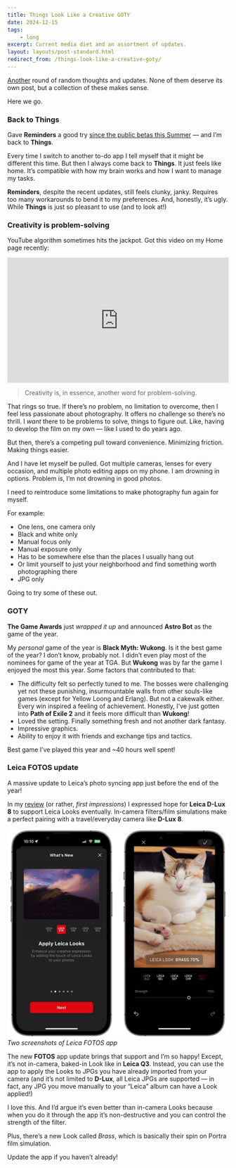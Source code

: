 ```yaml
---
title: Things Look Like a Creative GOTY
date: 2024-12-15
tags: 
    - long
excerpt: Current media diet and an assortment of updates.
layout: layouts/post-standard.html
redirect_from: /things-look-like-a-creative-goty/
---
```

[Another](/posts/2023-08-01-a-strange-new-barbenheimer-film-grain/) round of random thoughts and updates. None of them deserve its own post, but a collection of these makes sense.

Here we go.

### Back to Things

Gave **Reminders** a good try [since the public betas this Summer](/posts/2024-08-13-ios-18-public-beta-personal-computing-tools-audit/) — and I’m back to **Things**.

Every time I switch to another to-do app I tell myself that it might be different this time. But then I always come back to **Things**. It just feels like home. It’s compatible with how my brain works and how I want to manage my tasks.

**Reminders**, despite the recent updates, still feels clunky, janky. Requires too many workarounds to bend it to my preferences. And, honestly, it’s ugly. While **Things** is just so pleasant to use (and to look at!)

### Creativity is problem-solving

YouTube algorithm sometimes hits the jackpot. Got this video on my Home page recently:

<div class="js-reframe" style="position: relative; width: 100%; padding-top: 56.5%;"><iframe width="200" height="113" src="https://www.youtube.com/embed/3uB_bK3sSZw?feature=oembed" frameborder="0" allow="accelerometer; autoplay; clipboard-write; encrypted-media; gyroscope; picture-in-picture; web-share" referrerpolicy="strict-origin-when-cross-origin" allowfullscreen="" title="CREATIVE PHOTO PROJECT IDEAS — 7 Tips" style="position: absolute; width: 100%; height: 100%; left: 0px; top: 0px;"></iframe></div>

> Creativity is, in essence, another word for problem-solving.

That rings so true. If there’s no problem, no limitation to overcome, then I feel less passionate about photography. It offers no challenge so there’s no thrill. I *want* there to be problems to solve, things to figure out. Like, having to develop the film on my own — like I used to do years ago.

But then, there’s a competing pull toward convenience. Minimizing friction. Making things easier.

And I have let myself be pulled. Got multiple cameras, lenses for every occasion, and multiple photo editing apps on my phone. I am drowning in options. Problem is, I’m not drowning in good photos.

I need to reintroduce some limitations to make photography fun again for myself.

For example:

- One lens, one camera only
- Black and white only
- Manual focus only
- Manual exposure only
- Has to be somewhere else than the places I usually hang out
- Or limit yourself to just your neighborhood and find something worth photographing there
- JPG only

Going to try some of these out.

### GOTY

**The Game Awards** just *wrapped it up* and announced **Astro Bot** as the game of the year.

My *personal* game of the year is **Black Myth: Wukong**. Is it the best game of the year? I don’t know, probably not. I didn’t even play most of the nominees for game of the year at TGA. But **Wukong** was by far the game I enjoyed the most this year. Some factors that contributed to that:

- The difficulty felt so perfectly tuned to me. The bosses were challenging yet not these punishing, insurmountable walls from other souls-like games (except for Yellow Loong and Erlang). But not a cakewalk either. Every win inspired a feeling of achievement. Honestly, I’ve just gotten into **Path of Exile 2** and it feels more difficult than **Wukong**!
- Loved the setting. Finally something fresh and not another dark fantasy.
- Impressive graphics.
- Ability to enjoy it with friends and exchange tips and tactics.

Best game I’ve played this year and ~40 hours well spent!

### Leica FOTOS update

A massive update to Leica’s photo syncing app just before the end of the year!

In my [review](/posts/2024-09-29-leica-d-lux-8-as-a-travel-camera/) (or rather, *first impressions*) I expressed hope for **Leica D-Lux 8** to support Leica Looks eventually. In-camera filters/film simulations make a perfect pairing with a travel/everyday camera like **D-Lux 8**.

![Two screenshots of Leica FOTOS app](/assets/images/fotos.jpeg)
*Two screenshots of Leica FOTOS app*

The new **FOTOS** app update brings that support and I’m so happy! Except, it’s not in-camera, baked-in Look like in **Leica Q3**. Instead, you can use the app to apply the Looks to JPGs you have already imported from your camera (and it’s not limited to **D-Lux**, all Leica JPGs are supported — in fact, any JPG you move manually to your “Leica” album can have a Look applied!)

I love this. And I’d argue it’s even better than in-camera Looks because when you do it through the app it’s non-destructive and you can control the strength of the filter.

Plus, there’s a new Look called *Brass*, which is basically their spin on Portra film simulation.

Update the app if you haven’t already!